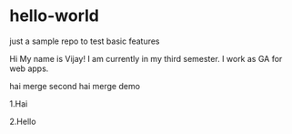# hello-world
just a sample repo to test basic features

Hi My name is Vijay! I am currently in my third semester. I work as GA for web apps.

hai merge second
hai merge demo

1.Hai

2.Hello
